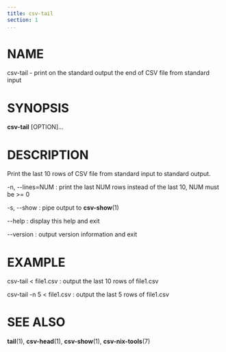 ```yaml
---
title: csv-tail
section: 1
...
```


# NAME #

csv-tail - print on the standard output the end of CSV file from standard input

# SYNOPSIS #

**csv-tail** [OPTION]...

# DESCRIPTION #

Print the last 10 rows of CSV file from standard input to standard output.

-n, --lines=NUM
:   print the last NUM rows instead of the last 10, NUM must be >= 0

-s, --show
:   pipe output to **csv-show**(1)

--help
:   display this help and exit

--version
:   output version information and exit

# EXAMPLE #

csv-tail < file1.csv
:   output the last 10 rows of file1.csv

csv-tail -n 5 < file1.csv
:   output the last 5 rows of file1.csv

# SEE ALSO #

**tail**(1), **csv-head**(1), **csv-show**(1), **csv-nix-tools**(7)
